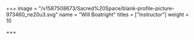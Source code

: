 +++
image = "/v1587508673/Sacred%20Space/blank-profile-picture-973460_ne20u3.svg"
name = "Will Boatright"
titles = ["Instructor"]
weight = 10

+++
